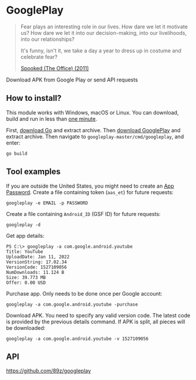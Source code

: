 # GooglePlay

> Fear plays an interesting role in our lives. How dare we let it motivate us?
> How dare we let it into our decision-making, into our livelihoods, into our
> relationships?
>
> It's funny, isn't it, we take a day a year to dress up in costume and
> celebrate fear?
>
> [Spooked (The Office) (2011)][1]

Download APK from Google Play or send API requests

[1]://f002.backblazeb2.com/file/ql8mlh/Spooked+%28The+Office%29.mp4

## How to install?

This module works with Windows, macOS or Linux. You can download, build and run
in less than [one&nbsp;minute][2].

First, [download Go][3] and extract archive. Then [download GooglePlay][4] and
extract archive. Then navigate to `googleplay-master/cmd/googleplay`, and
enter:

~~~
go build
~~~

[2]://f002.backblazeb2.com/file/ql8mlh/googleplay.webm
[3]://go.dev/dl
[4]://github.com/89z/googleplay/archive/refs/heads/master.zip

## Tool examples

If you are outside the United States, you might need to create an
[App Password][5]. Create a file containing token (`aas_et`) for future
requests:

~~~
googleplay -e EMAIL -p PASSWORD
~~~

Create a file containing `Android_ID` (GSF ID) for future requests:

~~~
googleplay -d
~~~

Get app details:

~~~
PS C:\> googleplay -a com.google.android.youtube
Title: YouTube
UploadDate: Jan 11, 2022
VersionString: 17.02.34
VersionCode: 1527109056
NumDownloads: 11.124 B
Size: 39.773 MB
Offer: 0.00 USD
~~~

Purchase app. Only needs to be done once per Google account:

~~~
googleplay -a com.google.android.youtube -purchase
~~~

Download APK. You need to specify any valid version code. The latest code is
provided by the previous details command. If APK is split, all pieces will be
downloaded:

~~~
googleplay -a com.google.android.youtube -v 1527109056
~~~

[5]://support.google.com/accounts/answer/185833

## API

https://github.com/89z/googleplay
